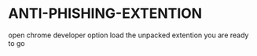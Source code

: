 # ANTI-PHISHING-EXTENTION
open chrome developer option 
load the unpacked extention
you are ready to go
